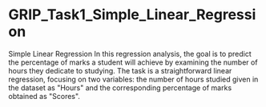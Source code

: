 # GRIP_Task1_Simple_Linear_Regression

Simple Linear Regression
In this regression analysis, the goal is to predict the percentage of marks a student will achieve by examining the number of hours they dedicate to studying. The task is a straightforward linear regression, focusing on two variables: the number of hours studied given in the dataset as "Hours" and the corresponding percentage of marks obtained as "Scores".
